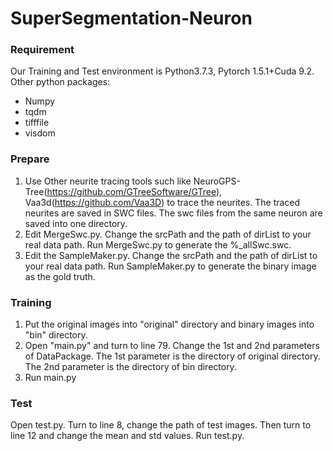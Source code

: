 # SuperSegmentation-Neuron

### Requirement
Our Training and Test environment is Python3.7.3, Pytorch 1.5.1+Cuda 9.2. 
Other python packages:
- Numpy
- tqdm
- tifffile
- visdom

### Prepare
1. Use Other neurite tracing tools such like NeuroGPS-Tree(https://github.com/GTreeSoftware/GTree), Vaa3d(https://github.com/Vaa3D) to trace the neurites. The traced neurites are saved in SWC files. The swc files from the same neuron are saved into one directory.
2. Edit MergeSwc.py. Change the srcPath and the path of dirList to your real data path. Run  MergeSwc.py to generate the %_allSwc.swc.
3. Edit the SampleMaker.py. Change the srcPath and the path of dirList to your real data path. Run SampleMaker.py to generate the binary image as the gold truth.

### Training
1. Put the original images into "original" directory and binary images into "bin" directory.
2. Open "main.py" and turn to line 79. Change the 1st and 2nd parameters of DataPackage. The 1st parameter is the directory of original directory. The 2nd parameter is the directory of bin directory.
3. Run main.py

### Test
Open test.py. Turn to line 8, change the path of test images. Then turn to line 12 and change the mean and std values. Run test.py.

